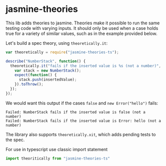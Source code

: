 jasmine-theories
================

This lib adds theories to jasmine.
Theories make it possible to run the same testing code with varying inputs.
It should only be used when a case holds true for a variety of similar values, such as in the example provided below.

Let's build a spec theory, using `theoretically.it`:

```js
var theoretically = require("jasmine-theories-ts");

describe("NumberStack", function() {
  theoretically.it("fails if the inserted value is %s (not a number)", [ null, false, new Error("hello"), "str" ], function(insertedValue) {
    var stack = new NumberStack();
    expect(function() {
      stack.push(insertedValue);
    }).toThrow();
  });
});
```

We would want this output if the cases `false` and `new Error("hello")` fails:

```
Failed: NumberStack fails if the inserted value is false (not a number)
Failed: NumberStack fails if the inserted value is Error: hello (not a number)
```

The library also supports `theoretically.xit`, which adds pending tests to the spec.

For use in typescript use classic import statement
```ts
import theoritically from "jasmine-theories-ts"
```
